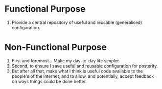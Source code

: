 # Functional Purpose
1. Provide a central repository of useful and reusable (generalised) configuration.

# Non-Functional Purpose
1. First and foremost... Make my day-to-day life simpler.
1. Second, to ensure I save useful and reusable configuration for posterity.
1. But after all that, make what I think is useful code available to the people's of the internet, and to allow, and potentially, accept feedback on ways things could be done better.
